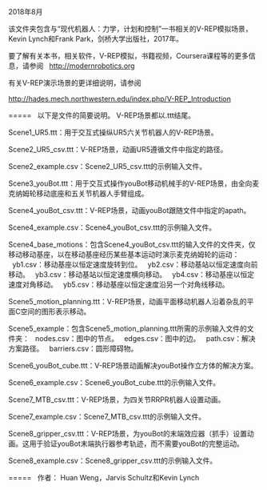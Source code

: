 2018年8月

该文件夹包含与“现代机器人：力学，计划和控制”一书相关的V-REP模拟场景，Kevin Lynch和Frank Park，剑桥大学出版社，2017年。

要了解有关本书，相关软件，V-REP模拟，书籍视频，Coursera课程等的更多信息，请参阅
 
http://modernrobotics.org

有关V-REP演示场景的更详细说明，请参阅

http://hades.mech.northwestern.edu/index.php/V-REP_Introduction

=====
 
以下是文件的简要说明。 V-REP场景都以.ttt结尾。

Scene1_UR5.ttt：用于交互式操纵UR5六关节机器人的V-REP场景。

Scene2_UR5_csv.ttt：V-REP场景，动画UR5遵循文件中指定的路径。

Scene2_example.csv：Scene2_UR5_csv.ttt的示例输入文件。

Scene3_youBot.ttt：用于交互式操作youBot移动机械手的V-REP场景，由全向麦克纳姆轮移动底座和五关节机器人手臂组成。

Scene4_youBot_csv.ttt：V-REP场景，动画youBot跟随文件中指定的apath。

Scene4_example.csv：Scene4_youBot_csv.ttt的示例输入文件。

Scene4_base_motions：包含Scene4_youBot_csv.ttt的输入文件的文件夹，仅移动移动基座，以在移动基座经历某些基本运动时演示麦克纳姆轮的运动：
  yb1.csv：移动基座以恒定速度旋转到位。
  yb2.csv：移动基站以恒定速度向前移动。
  yb3.csv：移动基站以恒定速度横向移动。
  yb4.csv：移动基座以恒定速度对角移动。
  yb5.csv：移动基座以恒定速度沿另一个对角线移动。

Scene5_motion_planning.ttt：V-REP场景，动画平面移动机器人沿着杂乱的平面C空间的图形表示移动。

Scene5_example：包含Scene5_motion_planning.ttt所需的示例输入文件的文件夹：
  nodes.csv：图中的节点。
  edges.csv：图中的边。
  path.csv：解决方案路径。
  barriers.csv：圆形障碍物。

Scene6_youBot_cube.ttt：V-REP场景动画解决youBot操作立方体的解决方案。

Scene6_example.csv：Scene6_youBot_cube.ttt的示例输入文件。

Scene7_MTB_csv.ttt：V-REP场景，为四关节RRPR机器人设置动画。

Scene7_example.csv：Scene7_MTB_csv.ttt的示例输入文件。

Scene8_gripper_csv.ttt：V-REP场景，为youBot的末端效应器（抓手）设置动画。这用于验证youBot末端执行器参考轨迹，而不需要youBot的完整运动。

Scene8_example.csv：Scene8_gripper_csv.ttt的示例输入文件。

=====
 
作者：
Huan Weng，Jarvis Schultz和Kevin Lynch